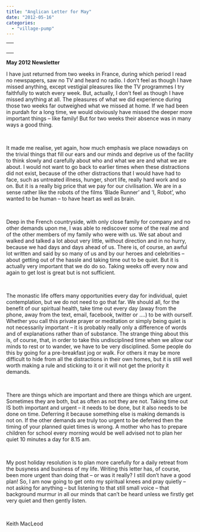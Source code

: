 ```yaml
---
title: "Anglican Letter for May"
date: "2012-05-16"
categories: 
  - "village-pump"
---
```


<table width="100%" cellspacing="0" cellpadding="0"><tbody><tr><td><div><div></div>&nbsp;<div></div></div></td></tr></tbody></table>

**May 2012 Newsletter**

I have just returned from two weeks in France, during which period I read no newspapers, saw no TV and heard no radio. I don’t feel as though I have missed anything, except vestigial pleasures like the TV programmes I try faithfully to watch every week. But, actually, I don’t feel as though I have missed anything at all. The pleasures of what we did experience during those two weeks far outweighed what we missed at home. If we had been in purdah for a long time, we would obviously have missed the deeper more important things – like family! But for two weeks their absence was in many ways a good thing.

 

It made me realise, yet again, how much emphasis we place nowadays on the trivial things that fill our ears and our minds and deprive us of the facility to think slowly and carefully about who and what we are and what we are about. I would not want to go back to earlier times when these distractions did not exist, because of the other distractions that I would have had to face, such as untreated illness, hunger, short life, really hard work and so on. But it is a really big price that we pay for our civilisation. We are in a sense rather like the robots of the films ‘Blade Runner’ and ‘I, Robot’, who wanted to be human – to have heart as well as brain.

 

Deep in the French countryside, with only close family for company and no other demands upon me, I was able to rediscover some of the real me and of the other members of my family who were with us. We sat about and walked and talked a lot about very little, without direction and in no hurry, because we had days and days ahead of us. There is, of course, an awful lot written and said by so many of us and by our heroes and celebrities – about getting out of the hassle and taking time out to be quiet. But it is actually very important that we do do so. Taking weeks off every now and again to get lost is great but is not sufficient.

 

The monastic life offers many opportunities every day for individual, quiet contemplation, but we do not need to go that far. We should all, for the benefit of our spiritual health, take time out every day (away from the phone, away from the text, email, facebook, twitter or ....) to be with ourself. Whether you call this private prayer or meditation or simply being quiet is not necessarily important – it is probably really only a difference of words and of explanations rather than of substance. The strange thing about this is, of course, that, in order to take this undisciplined time when we allow our minds to rest or to wander, we have to be very disciplined. Some people do this by going for a pre-breakfast jog or walk. For others it may be more difficult to hide from all the distractions in their own homes, but it is still well worth making a rule and sticking to it or it will not get the priority it demands.

 

There are things which are important and there are things which are urgent. Sometimes they are both, but as often as not they are not. Taking time out IS both important and urgent – it needs to be done, but it also needs to be done on time. Deferring it because something else is making demands is not on. If the other demands are truly too urgent to be deferred then the timing of your planned quiet times is wrong. A mother who has to prepare children for school every morning would be well advised not to plan her quiet 10 minutes a day for 8.15 am.

 

My post holiday resolution is to plan more carefully for a daily retreat from the busyness and business of my life. Writing this letter has, of course, been more urgent than doing that – or was it really? I still don’t have a good plan! So, I am now going to get onto my spiritual knees and pray quietly – not asking for anything – but listening to that still small voice – that background murmur in all our minds that can’t be heard unless we firstly get very quiet and then gently listen.

 

Keith MacLeod
